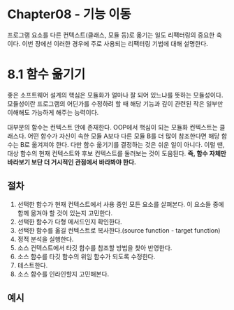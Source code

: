 # Chapter08 - 기능 이동
프로그램 요소를 다른 컨텍스트(클래스, 모듈 등)로 옮기는 일도 리팩터링의 중요한 축이다. 
이번 장에선 이러한 경우에 주로 사용되는 리팩터링 기법에 대해 설명한다.

# 8.1 함수 옮기기
좋은 소프트웨어 설계의 핵심은 모듈화가 얼마나 잘 되어 있느냐를 뜻하는 모듈성이다. 
모듈성이란 프로그램의 어딘가를 수정하려 할 때 해당 기능과 깊이 관련된 작은 일부만 이해해도 가능하게 해주는 능력이다. 

대부분의 함수는 컨텍스트 안에 존재한다. OOP에서 핵심이 되는 모듈화 컨텍스트는 클래스다. 
어떤 함수가 자신이 속한 모듈 A보다 다른 모듈 B를 더 많이 참조한다면 해당 함수는 B로 옮겨져야 한다.
다만 함수 옮기기를 결정하는 것은 쉬운 일이 아니다. 이럴 땐, 대상 함수의 현재 컨텍스트와 후보 컨텍스트를 둘러보는 것이 도움된다.
**즉, 함수 자체만 바라보기 보단 더 거시적인 관점에서 바라봐야 한다.**

## 절차
1. 선택한 함수가 현재 컨텍스트에서 사용 중인 모든 요소를 살펴본다. 이 요소들 중에 함께 옮겨야 할 것이 있는지 고민한다.
2. 선택한 함수가 다형 메서드인지 확인한다.
3. 선택한 함수를 옮길 컨텍스트로 복사한다.(source function - target function)
4. 정적 분석을 실행한다.
5. 소스 컨텍스트에서 타깃 함수를 참조할 방법을 찾아 반영한다.
6. 소스 함수를 타깃 함수의 위임 함수가 되도록 수정한다.
7. 테스트한다.
8. 소스 함수를 인라인할지 고민해본다.

## 예시
